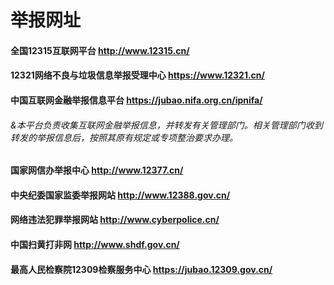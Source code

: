 # 举报网址
#### 全国12315互联网平台 http://www.12315.cn/
#### 12321网络不良与垃圾信息举报受理中心 https://www.12321.cn/
#### 中国互联网金融举报信息平台 https://jubao.nifa.org.cn/ipnifa/
###### &本平台负责收集互联网金融举报信息，并转发有关管理部门。相关管理部门收到转发的举报信息后，按照其原有规定或专项整治要求办理。 
#### 国家网信办举报中心 http://www.12377.cn/
#### 中央纪委国家监委举报网站 http://www.12388.gov.cn/
#### 网络违法犯罪举报网站 http://www.cyberpolice.cn/
#### 中国扫黄打非网 http://www.shdf.gov.cn/
#### 最高人民检察院12309检察服务中心 https://jubao.12309.gov.cn/

